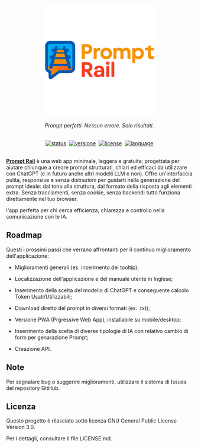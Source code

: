 <div align="center">
   <img src="./Assets/Logo.png" width="300" alt="Prompt Rail Logo - Generatore di prompt IA">
   <p><i>Prompt perfetti. Nessun errore. Solo risultati.</i></p>
</div>
&nbsp;
<div align="center">
   <a href="#"><img alt="status" src="https://img.shields.io/badge/status-active-success.svg"/></a>&nbsp;
   <a href="#"><img alt="versione" src="https://img.shields.io/badge/version-1.0.0-blue.svg"/></a>&nbsp;
   <a href="#"><img alt="license" src="https://img.shields.io/badge/license-GPLv3.0-blue.svg"/></a>&nbsp;
   <a href="#"><img alt="language" src="https://img.shields.io/badge/language-IT-blue.svg"/></a>
</div>
&nbsp;

[**Prompt Rail**](https://promptrail.app) è una web app minimale, leggera e gratuita; progettata per aiutare chiunque a creare prompt strutturati, chiari ed efficaci da utilizzare con ChatGPT (e in futuro anche altri modelli LLM e non). Offre un'interfaccia pulita, responsive e senza distrazioni per guidarti nella generazione del prompt ideale: dal tono alla struttura, dal formato della risposta agli elementi extra. Senza tracciamenti, senza cookie, senza backend: tutto funziona direttamente nel tuo browser.

l'app perfetta per chi cerca efficienza, chiarezza e controllo nella comunicazione con le IA.

## Roadmap

Questi i prossimi passi che verrano affrontanti per il continuo miglioramento dell'applicazione:

 - Miglioramenti generali (es. inserimento dei tooltip);

 - Localizzazione dell'applicazione e del manuale utente in Inglese;

 - Inserimento della scelta del modello di ChatGPT e conseguente calcolo Token Usati/Utilizzabili;

 - Download diretto del prompt in diversi formati (es. .txt);
 
 - Versione PWA (Prgressive Web App), installabile su mobile/desktop;

 - Inserimento della scelta di diverse tipologie di IA con relativo cambio di form per genarazione Prompt;
 
 - Creazione API.

## Note

Per segnalare bug o suggerire miglioramenti, utilizzare il sistema di Issues del repository GitHub.

## Licenza

Questo progetto è rilasciato sotto licenza GNU General Public License Version 3.0.

Per i dettagli, consultare il file LICENSE.md.

